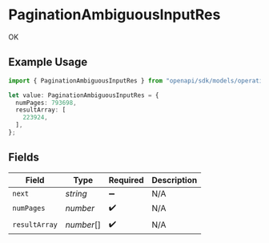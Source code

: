 # PaginationAmbiguousInputRes

OK

## Example Usage

```typescript
import { PaginationAmbiguousInputRes } from "openapi/sdk/models/operations";

let value: PaginationAmbiguousInputRes = {
  numPages: 793698,
  resultArray: [
    223924,
  ],
};
```

## Fields

| Field              | Type               | Required           | Description        |
| ------------------ | ------------------ | ------------------ | ------------------ |
| `next`             | *string*           | :heavy_minus_sign: | N/A                |
| `numPages`         | *number*           | :heavy_check_mark: | N/A                |
| `resultArray`      | *number*[]         | :heavy_check_mark: | N/A                |